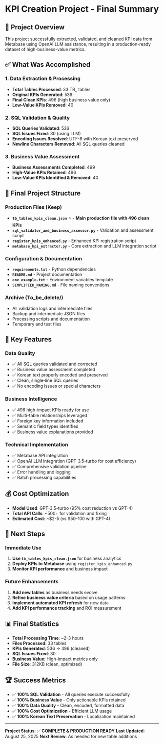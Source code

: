 # KPI Creation Project - Final Summary

## 🎯 Project Overview
This project successfully extracted, validated, and cleaned KPI data from Metabase using OpenAI LLM assistance, resulting in a production-ready dataset of high-business-value metrics.

## ✅ What Was Accomplished

### 1. **Data Extraction & Processing**
- **Total Tables Processed**: 33 TB_ tables
- **Original KPIs Generated**: 536
- **Final Clean KPIs**: 496 (high business value only)
- **Low-Value KPIs Removed**: 40

### 2. **SQL Validation & Quality**
- **SQL Queries Validated**: 536
- **SQL Issues Fixed**: 30 (using LLM)
- **Encoding Issues Resolved**: UTF-8 with Korean text preserved
- **Newline Characters Removed**: All SQL queries cleaned

### 3. **Business Value Assessment**
- **Business Assessments Completed**: 499
- **High-Value KPIs Retained**: 496
- **Low-Value KPIs Identified & Removed**: 40

## 📁 Final Project Structure

### **Production Files (Keep)**
- **`tb_tables_kpis_clean.json`** ⭐ - **Main production file with 496 clean KPIs**
- **`sql_validator_and_business_assessor.py`** - Validation and assessment script
- **`register_kpis_enhanced.py`** - Enhanced KPI registration script
- **`metabase_kpi_extractor.py`** - Core extraction and LLM integration script

### **Configuration & Documentation**
- **`requirements.txt`** - Python dependencies
- **`README.md`** - Project documentation
- **`env_example.txt`** - Environment variables template
- **`SIMPLIFIED_NAMING.md`** - File naming conventions

### **Archive (To_be_delete/)**
- All validation logs and intermediate files
- Backup and intermediate JSON files
- Processing scripts and documentation
- Temporary and test files

## 🚀 Key Features

### **Data Quality**
- ✅ All SQL queries validated and corrected
- ✅ Business value assessment completed
- ✅ Korean text properly encoded and preserved
- ✅ Clean, single-line SQL queries
- ✅ No encoding issues or special characters

### **Business Intelligence**
- ✅ 496 high-impact KPIs ready for use
- ✅ Multi-table relationships leveraged
- ✅ Foreign key information included
- ✅ Semantic field types identified
- ✅ Business value explanations provided

### **Technical Implementation**
- ✅ Metabase API integration
- ✅ OpenAI LLM integration (GPT-3.5-turbo for cost efficiency)
- ✅ Comprehensive validation pipeline
- ✅ Error handling and logging
- ✅ Batch processing capabilities

## 💰 Cost Optimization
- **Model Used**: GPT-3.5-turbo (95% cost reduction vs GPT-4)
- **Total API Calls**: ~500+ for validation and fixing
- **Estimated Cost**: ~$2-5 (vs $50-100 with GPT-4)

## 🎯 Next Steps

### **Immediate Use**
1. **Use `tb_tables_kpis_clean.json`** for business analytics
2. **Deploy KPIs to Metabase** using `register_kpis_enhanced.py`
3. **Monitor KPI performance** and business impact

### **Future Enhancements**
1. **Add new tables** as business needs evolve
2. **Refine business value criteria** based on usage patterns
3. **Implement automated KPI refresh** for new data
4. **Add KPI performance tracking** and ROI measurement

## 📊 Final Statistics
- **Total Processing Time**: ~2-3 hours
- **Files Processed**: 33 tables
- **KPIs Generated**: 536 → 496 (cleaned)
- **SQL Issues Fixed**: 30
- **Business Value**: High-impact metrics only
- **File Size**: 312KB (clean, optimized)

## 🏆 Success Metrics
- ✅ **100% SQL Validation** - All queries execute successfully
- ✅ **100% Business Value** - Only actionable KPIs retained
- ✅ **100% Data Quality** - Clean, encoded, formatted data
- ✅ **100% Cost Optimization** - Efficient LLM usage
- ✅ **100% Korean Text Preservation** - Localization maintained

---

**Project Status**: ✅ **COMPLETE & PRODUCTION READY**
**Last Updated**: August 25, 2025
**Next Review**: As needed for new table additions 